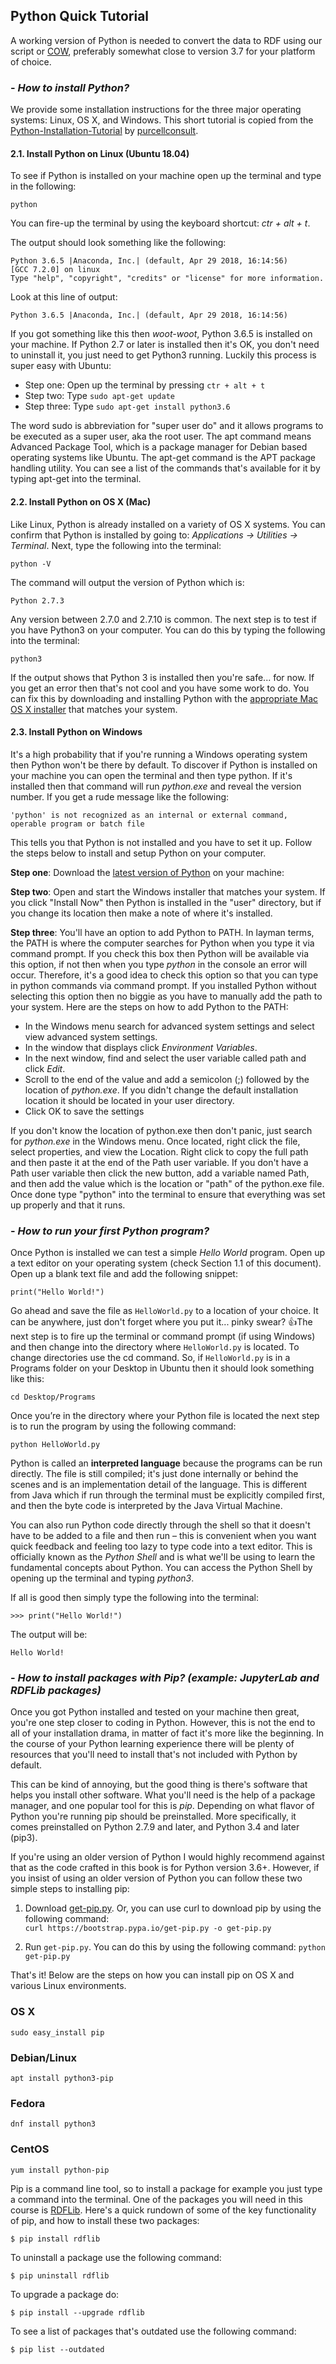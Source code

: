 ## Python Quick Tutorial

A working version of Python is needed to convert the data to RDF using our script or [COW](https://github.com/CLARIAH/COW/), preferably somewhat close to version 3.7 for your platform of choice.

### - *How to install Python?*

We provide some installation instructions for the three major operating systems: Linux, OS X, and Windows. This short tutorial is copied from the [Python-Installation-Tutorial](https://github.com/purcellconsult/Python-Installation-Tutorial) by [purcellconsult](https://github.com/purcellconsult).

#### 2.1. Install Python on Linux (Ubuntu 18.04)

To see if Python is installed on your machine open up the terminal and type in the following:

    python

You can fire-up the terminal by using the keyboard shortcut: *ctr + alt + t*.

The output should look something like the following:

    Python 3.6.5 |Anaconda, Inc.| (default, Apr 29 2018, 16:14:56)
    [GCC 7.2.0] on linux
    Type "help", "copyright", "credits" or "license" for more information.

Look at this line of output:

    Python 3.6.5 |Anaconda, Inc.| (default, Apr 29 2018, 16:14:56)

If you got something like this then *woot-woot*, Python 3.6.5 is installed on your machine. If Python 2.7 or later is installed then it's OK, you don't need to uninstall it, you just need to get Python3 running. Luckily this process is super easy with Ubuntu:

 - Step one: Open up the terminal by pressing `ctr + alt + t`
 - Step two: Type `sudo apt-get update`
 - Step three: Type `sudo apt-get install python3.6`

The word sudo is abbreviation for "super user do" and it allows programs to be executed as a super user, aka the root user. The apt command means Advanced Package Tool, which is a package manager for Debian based operating systems like Ubuntu. The apt-get command is the APT package handling utility. You can see a list of the commands that's available for it by typing apt-get into the terminal.

#### 2.2. Install Python on OS X (Mac)

Like Linux, Python is already installed on a variety of OS X systems. You can confirm that Python is installed by going to: *Applications → Utilities → Terminal*.  Next, type the following into the terminal:

    python -V

The command will output the version of Python which is:

    Python 2.7.3

Any version between 2.7.0 and 2.7.10 is common. The next step is to test if you have Python3 on your computer. You can do this by typing the following into the terminal:

    python3

If the output shows that Python 3 is installed then you're safe... for now. If you get an error then that's not cool and you have some work to do. You can fix this by downloading and installing Python with the [appropriate Mac OS X installer](https://www.python.org/downloads) that matches your system.

#### 2.3. Install Python on Windows

It's a high probability that if you're running a Windows operating system then Python won't be there by default. To discover if Python is installed on your machine you can open the terminal and then type python. If it's installed then that command will run *python.exe* and reveal the version number. If you get a rude message like the following:

    'python' is not recognized as an internal or external command, operable program or batch file

This tells you that Python is not installed and you have to set it up. Follow the steps below to install and setup Python on your computer.

**Step one**: Download the [latest version of Python](https://www.python.org/downloads) on your machine:  

**Step two**: Open and start the Windows installer that matches your system. If you click "Install Now" then Python is installed in the "user" directory, but if you change its location then make a note of where it's installed.

**Step three**: You'll have an option to add Python to PATH. In layman terms, the PATH is where the computer searches for Python when you type it via command prompt. If you check this box then Python will be available via this option, if not then when you type *python* in the console an error will occur. Therefore, it's a good idea to check this option so that you can type in python commands via command prompt. If you installed Python without selecting this option then no biggie as you have to manually add the path to your system. Here are the steps on how to add Python to the PATH:

  - In the Windows menu search for advanced system settings and select   
   view advanced system settings.
  - In the window that displays click *Environment Variables*.
  - In the next window, find and select the user variable called path and click *Edit*.
  - Scroll to the end of the value and add a semicolon (;) followed by the location of *python.exe*. If you didn't change the default installation location it should be located in your user directory.    
  - Click OK to save the settings

If you don't know the location of python.exe then don't panic, just search for *python.exe* in the Windows menu. Once located, right click the file, select properties, and view the Location. Right click to copy the full path and then paste it at the end of the Path user variable. If you don't have a Path user variable then click the new button, add a variable named Path, and then add the value which is the location or "path" of the python.exe file. Once done type "python" into the terminal to ensure that everything was set up properly and that it runs.


### - *How to run your first Python program?*

Once Python is installed we can test a simple *Hello World* program. Open up a text editor on your operating system (check Section 1.1 of this document). Open up a blank text file and add the following snippet:

    print("Hello World!")

Go ahead and save the file as `HelloWorld.py` to a location of your choice. It can be anywhere, just don't forget where you put it... pinky swear? 👍The next step is to fire up the terminal or command prompt (if using Windows) and then change into the directory where `HelloWorld.py` is located. To change directories use the cd command. So, if `HelloWorld.py` is in a Programs folder on your Desktop in Ubuntu then it should look something like this:

    cd Desktop/Programs

Once you’re in the directory where your Python file is located the next step is to run the program by using the following command:

    python HelloWorld.py

Python is called an **interpreted language** because the programs can be run directly. The file is still compiled; it's just done internally or behind the scenes and is an implementation detail of the language. This is different from Java which if run through the terminal must be explicitly compiled first, and then the byte code is interpreted by the Java Virtual Machine.

You can also run Python code directly through the shell so that it doesn't have to be added to a file and then run – this is convenient when you want quick feedback and feeling too lazy to type code into a text editor. This is officially known as the *Python Shell* and is what we'll be using to learn the fundamental concepts about Python. You can access the Python Shell by opening up the terminal and typing *python3*.

If all is good then simply type the following into the terminal:

    >>> print("Hello World!")

The output will be:

    Hello World!

### - *How to install packages with Pip? (example: JupyterLab and RDFLib packages)*

Once you got Python installed and tested on your machine then great, you're one step closer to coding in Python. However, this is not the end to all of your installation drama, in matter of fact it's more like the beginning. In the course of your Python learning experience there will be plenty of resources that you'll need to install that's not included with Python by default.

This can be kind of annoying, but the good thing is there's software that helps you install other software. What you'll need is the help of a package manager, and one popular tool for this is *pip*. Depending on what flavor of Python you're running pip should be preinstalled. More specifically, it comes preinstalled on Python 2.7.9 and later, and Python 3.4 and later (pip3).

If you're using an older version of Python I would highly recommend against that as the code crafted in this book is for Python version 3.6+. However, if you insist of using an older version of Python you can follow these two simple steps to installing pip:

1) Download [get-pip.py](https://bootstrap.pypa.io/get-pip.py). Or, you can use curl to download pip by using the following command:  
`curl https://bootstrap.pypa.io/get-pip.py -o get-pip.py`

2) Run `get-pip.py`. You can do this by using the following command:
`python get-pip.py`

That's it! Below are the steps on how you can install pip on OS X and various Linux environments.

### OS X

    sudo easy_install pip

### Debian/Linux

    apt install python3-pip

### Fedora

    dnf install python3

### CentOS

    yum install python-pip

Pip is a command line tool, so to install a package for example you just type a command into the terminal. One of the packages you will need in this course is [RDFLib](https://rdflib.readthedocs.io/en/stable/). Here's a quick rundown of some of the key functionality of pip, and how to install these two packages:

    $ pip install rdflib

To uninstall a package use the following command:

    $ pip uninstall rdflib

To upgrade a package do:

    $ pip install --upgrade rdflib

To see a list of packages that's outdated use the following command:

    $ pip list --outdated
